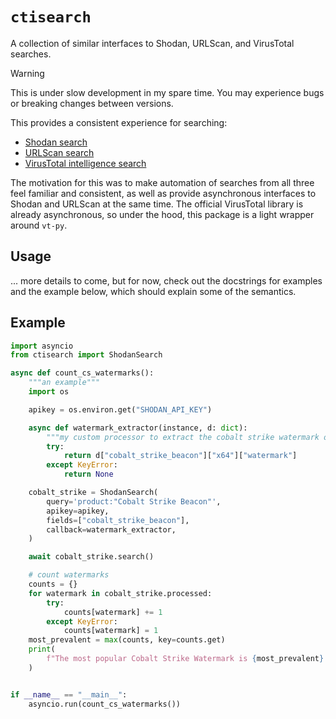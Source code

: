 # `ctisearch`

A collection of similar interfaces to Shodan, URLScan, and VirusTotal searches.

> [!WARNING]  
> This is under slow development in my spare time. You may experience bugs or
> breaking changes between versions.

This provides a consistent experience for searching:

* [Shodan search](https://shodan.io/)
* [URLScan search](https://urlscan.io/search/#)
* [VirusTotal intelligence search](https://virustotal.readme.io/reference/intelligence-search)

The motivation for this was to make automation of searches from all three feel
familiar and consistent, as well as provide asynchronous interfaces to Shodan
and URLScan at the same time. The official VirusTotal library is already
asynchronous, so under the hood, this package is a light wrapper around `vt-py`.

## Usage

... more details to come, but for now, check out the docstrings for examples and
the example below, which should explain some of the semantics.

## Example

```python
import asyncio
from ctisearch import ShodanSearch

async def count_cs_watermarks():
    """an example"""
    import os

    apikey = os.environ.get("SHODAN_API_KEY")

    async def watermark_extractor(instance, d: dict):
        """my custom processor to extract the cobalt strike watermark only"""
        try:
            return d["cobalt_strike_beacon"]["x64"]["watermark"]
        except KeyError:
            return None

    cobalt_strike = ShodanSearch(
        query='product:"Cobalt Strike Beacon"',
        apikey=apikey,
        fields=["cobalt_strike_beacon"],
        callback=watermark_extractor,
    )

    await cobalt_strike.search()

    # count watermarks
    counts = {}
    for watermark in cobalt_strike.processed:
        try:
            counts[watermark] += 1
        except KeyError:
            counts[watermark] = 1
    most_prevalent = max(counts, key=counts.get)
    print(
        f"The most popular Cobalt Strike Watermark is {most_prevalent} with {counts[most_prevalent]} on the internet"
    )


if __name__ == "__main__":
    asyncio.run(count_cs_watermarks())

```